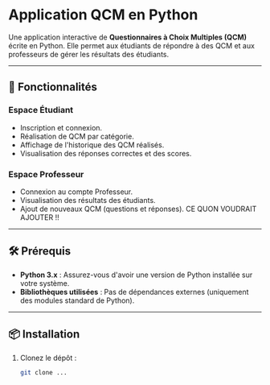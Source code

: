 # Application QCM en Python

Une application interactive de **Questionnaires à Choix Multiples (QCM)** écrite en Python. Elle permet aux étudiants de répondre à des QCM et aux professeurs de gérer les résultats des étudiants.

---

## 🚀 Fonctionnalités

### **Espace Étudiant**
- Inscription et connexion.
- Réalisation de QCM par catégorie.
- Affichage de l'historique des QCM réalisés.
- Visualisation des réponses correctes et des scores.

### **Espace Professeur**
- Connexion au compte Professeur.
- Visualisation des résultats des étudiants.
- Ajout de nouveaux QCM (questions et réponses). CE QUON VOUDRAIT AJOUTER !! 

---

## 🛠️ Prérequis

- **Python 3.x** : Assurez-vous d'avoir une version de Python installée sur votre système.
- **Bibliothèques utilisées** : Pas de dépendances externes (uniquement des modules standard de Python).

---

## 📦 Installation

1. Clonez le dépôt :
   ```bash
   git clone ...
